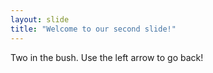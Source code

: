```yaml
---
layout: slide
title: "Welcome to our second slide!"
---
```


Two in the bush.
Use the left arrow to go back!

